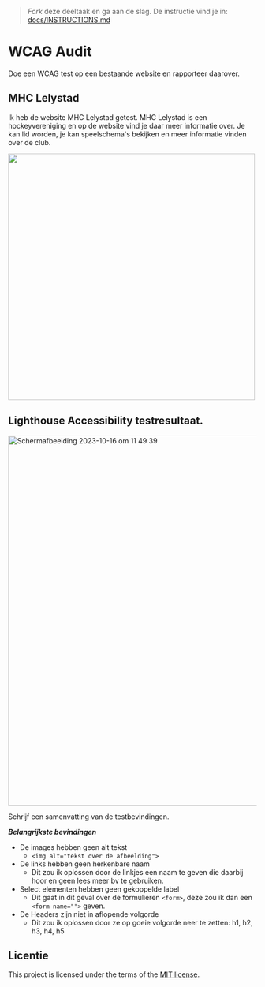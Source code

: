 > _Fork_ deze deeltaak en ga aan de slag. De instructie vind je in: [docs/INSTRUCTIONS.md](https://github.com/fdnd-task/all-human-wcag-audit/blob/main/docs/INSTRUCTIONS.md)

# WCAG Audit 

Doe een WCAG test op een bestaande website en rapporteer daarover.

## MHC Lelystad

Ik heb de website MHC Lelystad getest. MHC Lelystad is een hockeyvereniging en op de website vind je daar meer informatie over. Je kan lid worden, je kan speelschema's bekijken en meer informatie vinden over de club. 

<img width="500" src="https://github.com/Lmikkers/all-human-wcag-audit/assets/94455811/b37b840f-7f2b-4fa5-a77e-91a987e5d37f">


## Lighthouse Accessibility testresultaat.
<img width="750" alt="Scherm­afbeelding 2023-10-16 om 11 49 39" src="https://github.com/Lmikkers/the-client-website/assets/94455811/d98dcbff-fc4a-4111-a78d-0871ae3cce1c">

Schrijf een samenvatting van de testbevindingen.

***Belangrijkste bevindingen***

* De images hebben geen alt tekst
  * `<img alt="tekst over de afbeelding">`
* De links hebben geen herkenbare naam
  * Dit zou ik oplossen door de linkjes een naam te geven die daarbij hoor en geen lees meer bv te gebruiken.
* Select elementen hebben geen gekoppelde label
  * Dit gaat in dit geval over de formulieren `<form>`, deze zou ik dan een `<form name="">` geven.
* De Headers zijn niet in aflopende volgorde
  * Dit zou ik oplossen door ze op goeie volgorde neer te zetten: h1, h2, h3, h4, h5

## Licentie

This project is licensed under the terms of the [MIT license](./LICENSE).
